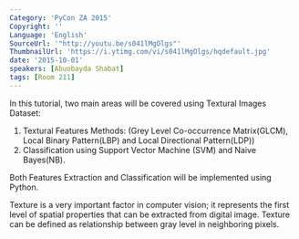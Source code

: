 ```yaml
---
Category: 'PyCon ZA 2015'
Copyright: ''
Language: 'English'
SourceUrl: '"http://youtu.be/s041lMgOlgs"'
ThumbnailUrl: 'https://i.ytimg.com/vi/s041lMgOlgs/hqdefault.jpg'
date: '2015-10-01'
speakers: [Abuobayda Shabat]
tags: [Room 211]
---
```

In this tutorial, two main areas will be covered using Textural Images Dataset:
<ol>
<li>Textural Features Methods: (Grey Level Co-occurrence Matrix(GLCM), Local Binary Pattern(LBP) and Local Directional Pattern(LDP))</li>
<li>Classification using Support Vector Machine (SVM) and Naive Bayes(NB).</li>
</ol>

Both Features Extraction and Classification will be implemented using Python.

Texture is a very important factor in computer vision; it represents the first level of spatial properties that can be extracted from digital image. Texture can be defined as relationship between gray level in neighboring pixels.
